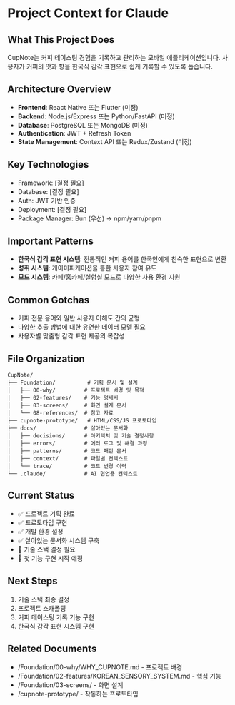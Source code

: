 # Project Context for Claude

## What This Project Does

CupNote는 커피 테이스팅 경험을 기록하고 관리하는 모바일 애플리케이션입니다.
사용자가 커피의 맛과 향을 한국식 감각 표현으로 쉽게 기록할 수 있도록 돕습니다.

## Architecture Overview

- **Frontend**: React Native 또는 Flutter (미정)
- **Backend**: Node.js/Express 또는 Python/FastAPI (미정)
- **Database**: PostgreSQL 또는 MongoDB (미정)
- **Authentication**: JWT + Refresh Token
- **State Management**: Context API 또는 Redux/Zustand (미정)

## Key Technologies

- Framework: [결정 필요]
- Database: [결정 필요]
- Auth: JWT 기반 인증
- Deployment: [결정 필요]
- Package Manager: Bun (우선) → npm/yarn/pnpm

## Important Patterns

- **한국식 감각 표현 시스템**: 전통적인 커피 용어를 한국인에게 친숙한 표현으로 변환
- **성취 시스템**: 게이미피케이션을 통한 사용자 참여 유도
- **모드 시스템**: 카페/홈카페/실험실 모드로 다양한 사용 환경 지원

## Common Gotchas

- 커피 전문 용어와 일반 사용자 이해도 간의 균형
- 다양한 추출 방법에 대한 유연한 데이터 모델 필요
- 사용자별 맞춤형 감각 표현 제공의 복잡성

## File Organization

```
CupNote/
├── Foundation/          # 기획 문서 및 설계
│   ├── 00-why/         # 프로젝트 배경 및 목적
│   ├── 02-features/    # 기능 명세서
│   ├── 03-screens/     # 화면 설계 문서
│   └── 08-references/  # 참고 자료
├── cupnote-prototype/   # HTML/CSS/JS 프로토타입
├── docs/               # 살아있는 문서화
│   ├── decisions/      # 아키텍처 및 기술 결정사항
│   ├── errors/         # 에러 로그 및 해결 과정
│   ├── patterns/       # 코드 패턴 문서
│   ├── context/        # 파일별 컨텍스트
│   └── trace/          # 코드 변경 이력
└── .claude/            # AI 협업용 컨텍스트
```

## Current Status

- ✅ 프로젝트 기획 완료
- ✅ 프로토타입 구현
- ✅ 개발 환경 설정
- ✅ 살아있는 문서화 시스템 구축
- 🎯 기술 스택 결정 필요
- 🎯 첫 기능 구현 시작 예정

## Next Steps

1. 기술 스택 최종 결정
2. 프로젝트 스캐폴딩
3. 커피 테이스팅 기록 기능 구현
4. 한국식 감각 표현 시스템 구현

## Related Documents

- /Foundation/00-why/WHY_CUPNOTE.md - 프로젝트 배경
- /Foundation/02-features/KOREAN_SENSORY_SYSTEM.md - 핵심 기능
- /Foundation/03-screens/ - 화면 설계
- /cupnote-prototype/ - 작동하는 프로토타입
